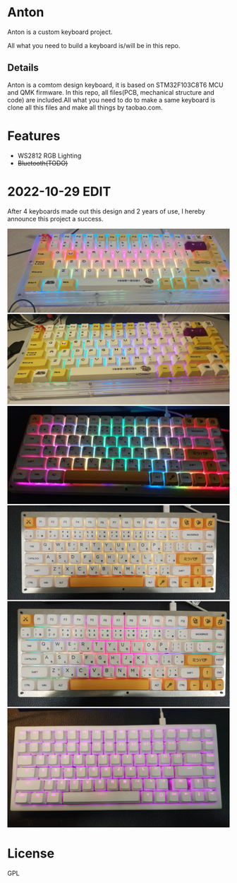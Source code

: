 # Anton

Anton is a custom keyboard project.

All what you need to build a keyboard is/will be in this repo.

## Details

Anton is a comtom design keyboard, it is based on STM32F103C8T6 MCU and QMK firmware. In this repo, all files(PCB, mechanical structure and code) are included.All what you need to do to make a same keyboard is clone all this files and make all things by taobao.com. 

# Features

- WS2812 RGB Lighting
- ~~Bluetooth(TODO)~~

# 2022-10-29 EDIT

After 4 keyboards made out this design and 2 years of use, I hereby announce this project a success.

![](imgs/1667032421570.jpg)
![](imgs/1667032421581.jpg)
![](imgs/1667032421592.jpg)
![](imgs/1667032421602.jpg)
![](imgs/1667032421613.jpg)
![](imgs/1667032421631.jpg)

# License

GPL
